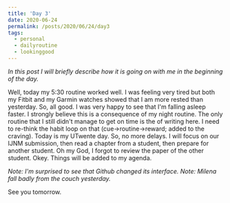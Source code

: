 ```yaml
---
title: 'Day 3'
date: 2020-06-24
permalink: /posts/2020/06/24/day3
tags:
  - personal
  - dailyroutine
  - lookinggood
---
```

*In this post I will briefly describe how it is going on with me in the beginning of the day.*

Well, today my 5:30 routine worked well. I was feeling very tired but both my Fitbit and my Garmin watches showed that I am more rested than yesterday. So, all good. I was very happy to see that I'm falling asleep faster. I strongly believe this is a consequence of my night routine. The only routine that I still didn't manage to get on time is the of writing here. I need to re-think the habit loop on that (cue->routine->reward; added to the craving). Today is my UTwente day. So, no more delays. I will focus on our IJNM submission, then read a chapter from a student, then prepare for another student. Oh my God, I forgot to review the paper of the other student. Okey. Things will be added to my agenda.

*Note: I'm surprised to see that Github changed its interface.* 
*Note: Milena fall badly from the couch yesterday.* 

See you tomorrow.
